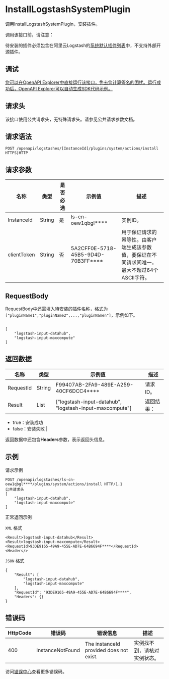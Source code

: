 # InstallLogstashSystemPlugin

调用InstallLogstashSystemPlugin，安装插件。

调用该接口前，请注意：

待安装的插件必须包含在阿里云Logstash的[系统默认插件列表](~~139626~~)中，不支持外部开源插件。

## 调试

[您可以在OpenAPI Explorer中直接运行该接口，免去您计算签名的困扰。运行成功后，OpenAPI Explorer可以自动生成SDK代码示例。](https://api.aliyun.com/#product=elasticsearch&api=InstallLogstashSystemPlugin&type=ROA&version=2017-06-13)

## 请求头

该接口使用公共请求头，无特殊请求头。请参见公共请求参数文档。

## 请求语法

```
POST /openapi/logstashes/[InstanceId]/plugins/system/actions/install HTTPS|HTTP
```

## 请求参数

|名称|类型|是否必选|示例值|描述|
|--|--|----|---|--|
|InstanceId|String|是|ls-cn-oew1qbgl\*\*\*\*|实例ID。 |
|clientToken|String|否|5A2CFF0E-5718-45B5-9D4D-70B3FF\*\*\*\*|用于保证请求的幂等性。由客户端生成该参数值，要保证在不同请求间唯一，最大不超过64个ASCII字符。 |

## RequestBody

RequestBody中还需填入待安装的插件名称，格式为`["pluginName1","pluginName2",...,"pluginNamen"]`，示例如下。

```

[
    "logstash-input-datahub",
    "logstash-input-maxcompute"
]

```

## 返回数据

|名称|类型|示例值|描述|
|--|--|---|--|
|RequestId|String|F99407AB-2FA9-489E-A259-40CF6DCC4\*\*\*\*|请求ID。 |
|Result|List|\["logstash-input-datahub", "logstash-input-maxcompute"\]|返回结果：

 -   true：安装成功
-   false：安装失败 |

返回数据中还包含**Headers**参数，表示返回头信息。

## 示例

请求示例

```
POST /openapi/logstashes/ls-cn-oew1qbgl****/plugins/system/actions/install HTTP/1.1
公共请求头
[
    "logstash-input-datahub",
    "logstash-input-maxcompute"
]
```

正常返回示例

`XML` 格式

```
<Result>logstash-input-datahub</Result>
<Result>logstash-input-maxcompute</Result>
<RequestId>93DE9165-49A9-455E-AD7E-64B6694F****</RequestId>
<Headers/>
```

`JSON` 格式

```
{
	"Result": [
		"logstash-input-datahub",
		"logstash-input-maxcompute"
	],
	"RequestId": "93DE9165-49A9-455E-AD7E-64B6694F****",
	"Headers": {}
}
```

## 错误码

|HttpCode|错误码|错误信息|描述|
|--------|---|----|--|
|400|InstanceNotFound|The instanceId provided does not exist.|实例找不到，请核对实例状态。|

访问[错误中心](https://error-center.aliyun.com/status/product/elasticsearch)查看更多错误码。

